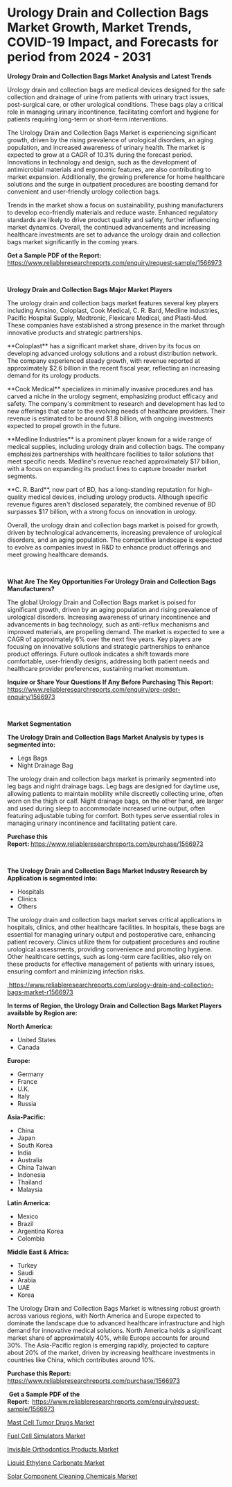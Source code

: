 <p><h1>Urology Drain and Collection Bags Market Growth, Market Trends, COVID-19 Impact, and Forecasts for period from 2024 - 2031</h1></p><p><strong>Urology Drain and Collection Bags Market Analysis and Latest Trends</strong></p>
<p><p>Urology drain and collection bags are medical devices designed for the safe collection and drainage of urine from patients with urinary tract issues, post-surgical care, or other urological conditions. These bags play a critical role in managing urinary incontinence, facilitating comfort and hygiene for patients requiring long-term or short-term interventions.</p><p>The Urology Drain and Collection Bags Market is experiencing significant growth, driven by the rising prevalence of urological disorders, an aging population, and increased awareness of urinary health. The market is expected to grow at a CAGR of 10.3% during the forecast period. Innovations in technology and design, such as the development of antimicrobial materials and ergonomic features, are also contributing to market expansion. Additionally, the growing preference for home healthcare solutions and the surge in outpatient procedures are boosting demand for convenient and user-friendly urology collection bags. </p><p>Trends in the market show a focus on sustainability, pushing manufacturers to develop eco-friendly materials and reduce waste. Enhanced regulatory standards are likely to drive product quality and safety, further influencing market dynamics. Overall, the continued advancements and increasing healthcare investments are set to advance the urology drain and collection bags market significantly in the coming years.</p></p>
<p><strong>Get a Sample PDF of the Report:&nbsp;</strong> <a href="https://www.reliableresearchreports.com/enquiry/request-sample/1566973">https://www.reliableresearchreports.com/enquiry/request-sample/1566973</a></p>
<p>&nbsp;</p>
<p><strong>Urology Drain and Collection Bags Major Market Players</strong></p>
<p><p>The urology drain and collection bags market features several key players including Amsino, Coloplast, Cook Medical, C. R. Bard, Medline Industries, Pacific Hospital Supply, Medtronic, Flexicare Medical, and Plasti-Med. These companies have established a strong presence in the market through innovative products and strategic partnerships.</p><p>**Coloplast** has a significant market share, driven by its focus on developing advanced urology solutions and a robust distribution network. The company experienced steady growth, with revenue reported at approximately $2.6 billion in the recent fiscal year, reflecting an increasing demand for its urology products.</p><p>**Cook Medical** specializes in minimally invasive procedures and has carved a niche in the urology segment, emphasizing product efficacy and safety. The company's commitment to research and development has led to new offerings that cater to the evolving needs of healthcare providers. Their revenue is estimated to be around $1.8 billion, with ongoing investments expected to propel growth in the future.</p><p>**Medline Industries** is a prominent player known for a wide range of medical supplies, including urology drain and collection bags. The company emphasizes partnerships with healthcare facilities to tailor solutions that meet specific needs. Medline's revenue reached approximately $17 billion, with a focus on expanding its product lines to capture broader market segments.</p><p>**C. R. Bard**, now part of BD, has a long-standing reputation for high-quality medical devices, including urology products. Although specific revenue figures aren't disclosed separately, the combined revenue of BD surpasses $17 billion, with a strong focus on innovation in urology.</p><p>Overall, the urology drain and collection bags market is poised for growth, driven by technological advancements, increasing prevalence of urological disorders, and an aging population. The competitive landscape is expected to evolve as companies invest in R&D to enhance product offerings and meet growing healthcare demands.</p></p>
<p>&nbsp;</p>
<p><strong>What Are The Key Opportunities For Urology Drain and Collection Bags Manufacturers?</strong></p>
<p><p>The global Urology Drain and Collection Bags market is poised for significant growth, driven by an aging population and rising prevalence of urological disorders. Increasing awareness of urinary incontinence and advancements in bag technology, such as anti-reflux mechanisms and improved materials, are propelling demand. The market is expected to see a CAGR of approximately 6% over the next five years. Key players are focusing on innovative solutions and strategic partnerships to enhance product offerings. Future outlook indicates a shift towards more comfortable, user-friendly designs, addressing both patient needs and healthcare provider preferences, sustaining market momentum.</p></p>
<p><strong>Inquire or Share Your Questions If Any Before Purchasing This Report:</strong> <a href="https://www.reliableresearchreports.com/enquiry/pre-order-enquiry/1566973">https://www.reliableresearchreports.com/enquiry/pre-order-enquiry/1566973</a></p>
<p>&nbsp;</p>
<p><strong>Market Segmentation</strong></p>
<p><strong>The Urology Drain and Collection Bags Market Analysis by types is segmented into:</strong></p>
<p><ul><li>Legs Bags</li><li>Night Drainage Bag</li></ul></p>
<p><p>The urology drain and collection bags market is primarily segmented into leg bags and night drainage bags. Leg bags are designed for daytime use, allowing patients to maintain mobility while discreetly collecting urine, often worn on the thigh or calf. Night drainage bags, on the other hand, are larger and used during sleep to accommodate increased urine output, often featuring adjustable tubing for comfort. Both types serve essential roles in managing urinary incontinence and facilitating patient care.</p></p>
<p><strong>Purchase this Report:&nbsp;</strong><a href="https://www.reliableresearchreports.com/purchase/1566973">https://www.reliableresearchreports.com/purchase/1566973</a></p>
<p>&nbsp;</p>
<p><strong>The Urology Drain and Collection Bags Market Industry Research by Application is segmented into:</strong></p>
<p><ul><li>Hospitals</li><li>Clinics</li><li>Others</li></ul></p>
<p><p>The urology drain and collection bags market serves critical applications in hospitals, clinics, and other healthcare facilities. In hospitals, these bags are essential for managing urinary output and postoperative care, enhancing patient recovery. Clinics utilize them for outpatient procedures and routine urological assessments, providing convenience and promoting hygiene. Other healthcare settings, such as long-term care facilities, also rely on these products for effective management of patients with urinary issues, ensuring comfort and minimizing infection risks.</p></p>
<p><a href="https://www.reliableresearchreports.com/urology-drain-and-collection-bags-market-r1566973">&nbsp;https://www.reliableresearchreports.com/urology-drain-and-collection-bags-market-r1566973</a></p>
<p><strong>In terms of Region, the Urology Drain and Collection Bags Market Players available by Region are:</strong></p>
<p>
    <p> <strong> North America: </strong>
        <ul>
            <li>United States</li>
            <li>Canada</li>
        </ul>
        </p> 
    <p> <strong> Europe: </strong>
        <ul>
            <li>Germany</li>
            <li>France</li>
            <li>U.K.</li>
            <li>Italy</li>
            <li>Russia</li>
        </ul>
        </p> 
    <p> <strong> Asia-Pacific: </strong>
        <ul>
            <li>China</li>
            <li>Japan</li>
            <li>South Korea</li>
            <li>India</li>
            <li>Australia</li>
            <li>China Taiwan</li>
            <li>Indonesia</li>
            <li>Thailand</li>
            <li>Malaysia</li>
        </ul>
        </p> 
    <p> <strong> Latin America: </strong>
        <ul>
            <li>Mexico</li>
            <li>Brazil</li>
            <li>Argentina Korea</li>
            <li>Colombia</li>
        </ul>
        </p> 
    <p> <strong> Middle East & Africa: </strong>
        <ul>
            <li>Turkey</li>
            <li>Saudi</li>
            <li>Arabia</li>
            <li>UAE</li>
            <li>Korea</li>
        </ul>
    </p>
    </p>
<p><p>The Urology Drain and Collection Bags Market is witnessing robust growth across various regions, with North America and Europe expected to dominate the landscape due to advanced healthcare infrastructure and high demand for innovative medical solutions. North America holds a significant market share of approximately 40%, while Europe accounts for around 30%. The Asia-Pacific region is emerging rapidly, projected to capture about 20% of the market, driven by increasing healthcare investments in countries like China, which contributes around 10%.</p></p>
<p><strong>Purchase this Report: </strong><a href="https://www.reliableresearchreports.com/purchase/1566973">https://www.reliableresearchreports.com/purchase/1566973</a></p>
<p>&nbsp;<strong>Get a Sample PDF of the Report:&nbsp;&nbsp;</strong><a href="https://www.reliableresearchreports.com/enquiry/request-sample/1566973">https://www.reliableresearchreports.com/enquiry/request-sample/1566973</a></p>
<p><strong></strong></p>
<p><p><a href="https://issuu.com/reportprime-2/docs/mast-cell-tumor-drugs-market-size-2_45666e2cd8b2f0">Mast Cell Tumor Drugs Market</a></p><p><a href="https://medium.com/@austinalvarez1901/fuel-cell-simulators-market-size-is-growing-at-cagr-of-6-6-5bd68cff6dc5?postPublishedType=repub">Fuel Cell Simulators Market</a></p><p><a href="https://github.com/MatthewHernandez403/Market-Research-Report-List-1/blob/main/invisible-orthodontics-products-market.md">Invisible Orthodontics Products Market</a></p><p><a href="https://medium.com/@austinalvarez1901/strategic-roadmap-to-success-global-liquid-ethylene-carbonate-market-analysis-2024-2031-13e4a9d3dd02?postPublishedType=repub">Liquid Ethylene Carbonate Market</a></p><p><a href="https://issuu.com/reportprime-2/docs/solar-component-cleaning-chemicals-_7d0ef9da06c05d">Solar Component Cleaning Chemicals Market</a></p></p>